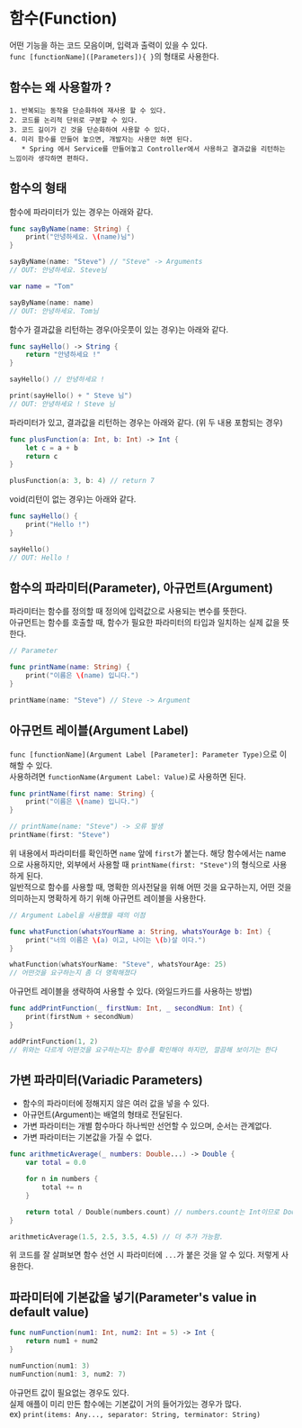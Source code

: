 # 함수(Function)
어떤 기능을 하는 코드 모음이며, 입력과 출력이 있을 수 있다.<br>
`func [functionName]([Parameters]){ }`의 형태로 사용한다.

## 함수는 왜 사용할까 ?
```text
1. 반복되는 동작을 단순화하여 재사용 할 수 있다.
2. 코드를 논리적 단위로 구분할 수 있다.
3. 코드 길이가 긴 것을 단순화하여 사용할 수 있다.
4. 미리 함수를 만들어 놓으면, 개발자는 사용만 하면 된다.
   * Spring 에서 Service를 만들어놓고 Controller에서 사용하고 결과값을 리턴하는 느낌이라 생각하면 편하다.
```

## 함수의 형태
함수에 파라미터가 있는 경우는 아래와 같다.
```swift
func sayByName(name: String) {
    print("안녕하세요. \(name)님")
}

sayByName(name: "Steve") // "Steve" -> Arguments
// OUT: 안녕하세요. Steve님

var name = "Tom"

sayByName(name: name)
// OUT: 안녕하세요. Tom님
```
함수가 결과값을 리턴하는 경우(아웃풋이 있는 경우)는 아래와 같다.
```swift
func sayHello() -> String {
    return "안녕하세요 !"
}

sayHello() // 안녕하세요 !

print(sayHello() + " Steve 님")
// OUT: 안녕하세요 ! Steve 님
```
파라미터가 있고, 결과값을 리턴하는 경우는 아래와 같다. (위 두 내용 포함되는 경우)
```swift
func plusFunction(a: Int, b: Int) -> Int {
    let c = a + b
    return c
}

plusFunction(a: 3, b: 4) // return 7
```
void(리턴이 없는 경우)는 아래와 같다.
```swift
func sayHello() {
    print("Hello !")
}

sayHello()
// OUT: Hello !
```

## 함수의 파라미터(Parameter), 아규먼트(Argument)
파라미터는 함수를 정의할 때 정의에 입력값으로 사용되는 변수를 뜻한다.<br>
아규먼트는 함수를 호출할 때, 함수가 필요한 파라미터의 타입과 일치하는 실제 값을 뜻한다.
```swift
// Parameter

func printName(name: String) {
    print("이름은 \(name) 입니다.")
}

printName(name: "Steve") // Steve -> Argument
```

## 아규먼트 레이블(Argument Label)
`func [functionName](Argument Label [Parameter]: Parameter Type)`으로 이해할 수 있다.<br>
사용하려면 `functionName(Argument Label: Value)`로 사용하면 된다.
```swift
func printName(first name: String) {
    print("이름은 \(name) 입니다.")
}

// printName(name: "Steve") -> 오류 발생
printName(first: "Steve")
```
위 내용에서 파라미터를 확인하면 `name` 앞에 `first`가 붙는다. 해당 함수에서는 name으로 사용하지만, 외부에서 사용할 때 `printName(first: "Steve")`의 형식으로 사용하게 된다.<br>
일반적으로 함수를 사용할 때, 명확한 의사전달을 위해 어떤 것을 요구하는지, 어떤 것을 의미하는지 명확하게 하기 위해 아규먼트 레이블을 사용한다.
```swift
// Argument Label을 사용했을 때의 이점

func whatFunction(whatsYourName a: String, whatsYourAge b: Int) {
    print("너의 이름은 \(a) 이고, 나이는 \(b)살 이다.")
}

whatFunction(whatsYourName: "Steve", whatsYourAge: 25)
// 어떤것을 요구하는지 좀 더 명확해졌다
```
아규먼트 레이블을 생략하여 사용할 수 있다. (와일드카드를 사용하는 방법)
```swift
func addPrintFunction(_ firstNum: Int, _ secondNum: Int) {
    print(firstNum + secondNum)
}

addPrintFunction(1, 2)
// 위와는 다르게 어떤것을 요구하는지는 함수를 확인해야 하지만, 깔끔해 보이기는 한다
```

## 가변 파라미터(Variadic Parameters)
- 함수의 파라미터에 정해지지 않은 여러 값을 넣을 수 있다.<br>
- 아규먼트(Argument)는 배열의 형태로 전달된다.<br>
- 가변 파라미터는 개별 함수마다 하나씩만 선언할 수 있으며, 순서는 관계없다.<br>
- 가변 파라미터는 기본값을 가질 수 없다.
```swift
func arithmeticAverage(_ numbers: Double...) -> Double {
    var total = 0.0

    for n in numbers {
        total += n
    }

    return total / Double(numbers.count) // numbers.count는 Int이므로 Double 계산을 위해 Double() 사용
}

arithmeticAverage(1.5, 2.5, 3.5, 4.5) // 더 추가 가능함.
```
위 코드를 잘 살펴보면 함수 선언 시 파라미터에 `...`가 붙은 것을 알 수 있다. 저렇게 사용한다.

## 파라미터에 기본값을 넣기(Parameter's value in default value)
```swift
func numFunction(num1: Int, num2: Int = 5) -> Int {
    return num1 + num2
}

numFunction(num1: 3)
numFunction(num1: 3, num2: 7)
```
아규먼트 값이 필요없는 경우도 있다.<br>
실제 애플이 미리 만든 함수에는 기본값이 거의 들어가있는 경우가 많다.<br>
ex) `print(items: Any..., separator: String, terminator: String)`